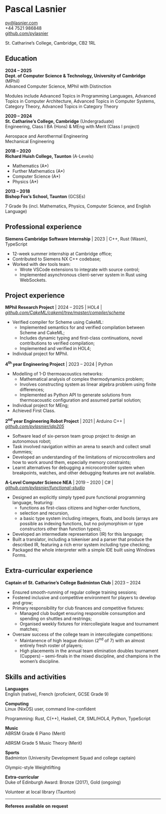 # Pascal Lasnier

py@lasnier.com  
+44 7521 986848  
[github.com/pylasnier](https://github.com/pylasnier)

St. Catharine’s College, Cambridge, CB2 1RL

## Education

**2024 – 2025**  
**Dept. of Computer Science & Technology, University of Cambridge**
(MPhil)  
Advanced Computer Science, MPhil with Distinction

Modules include Advanced Topics in Programming Languages, Advanced
Topics in Computer Architecture, Advanced Topics in Computer Systems,
Category Theory, Advanced Topics in Category Theory

**2020 – 2024**  
**St. Catharine’s College, Cambridge** (Undergraduate)  
Engineering, Class I BA (Hons) & MEng with Merit (Class I project)

Aerospace and Aerothermal Engineering  
Mechanical Engineering

**2018 – 2020**  
**Richard Huish College, Taunton** (A-Levels)

- Mathematics (A\*)
- Further Mathematics (A\*)
- Computer Science (A\*)
- Physics (A\*)

**2013 – 2018**  
**Bishop Fox’s School, Taunton** (GCSEs)

7 Grade 9s (incl. Mathematics, Physics, Computer Science, and English
Language)

## Professional experience

**Siemens Cambridge Software Internship** \| 2023 \| C++, Rust (Wasm),
TypeScript

- 12-week summer internship at Cambridge office;
- Contributed to Siemens NX C++ codebase;
- Worked with dev tools team:
  - Wrote VSCode extensions to integrate with source control;
  - Implemented asynchronous client-server system in Rust using
    WebSockets.

## Project experience

**MPhil Research Project** \| 2024 – 2025 \| HOL4 \|
[*github.com/CakeML/cakeml/tree/master/compiler/scheme*](https://github.com/CakeML/cakeml/tree/master/compiler/scheme)

- Verified compiler for Scheme using CakeML:
  - Implemented semantics for and verified compilation between Scheme
    and CakeML;
  - Includes dynamic typing and first-class continuations, novel
    contributions to verified compilation;
  - Implemented and verified in HOL4;
- Individual project for MPhil.

**4<sup>th</sup> year Engineering Project** \| 2023 – 2024 \| Python

- Modelling of 1-D thermoacoustics networks:
  - Mathematical analysis of complex thermodynamics problem;
  - Involves constructing system as linear algebra problem using finite
    differences;
  - Implemented as Python API to generate solutions from thermoacoustic
    configuration and assumed partial solution;
- Individual project for MEng;
- Achieved First Class.

**2<sup>nd</sup> year Engineering Robot Project** \| 2021 \| Arduino C++
\| [*github.com/pylasnier/idp205*](https://github.com/pylasnier/idp205)

- Software lead of six-person team group project to design an autonomous
  robot;
- Task involved navigation within an arena to search and collect small
  dummies;
- Developed an understanding of the limitations of microcontrollers and
  how to work around them, especially memory constraints;
- Learnt alternatives for debugging a microcontroller system when
  breakpoints, watches, and other debugging features are not available.

**A-Level Computer Science NEA** \| 2019 – 2020 \| C# \|
[*github.com/pylasnier/functional-studio*](https://github.com/pylasnier/functional-studio)

- Designed an explicitly simply typed pure functional programming
  language, featuring:
  - functions as first-class citizens and higher-order functions,
  - selection and recursion,
  - a basic type system including integers, floats, and bools (arrays
    are possible as indexing functions, but no polymorphism or type
    constructors other than function types);
- Developed an intermediate representation (IR) for this language;
- Built a translator, including a tokeniser and a parser that produce
  the described IR, featuring a rich error system including type
  checking;
- Packaged the whole interpreter with a simple IDE built using Windows
  Forms.

## Extra-curricular experience

**Captain of St. Catharine’s College Badminton Club** \| 2023 – 2024

- Ensured smooth-running of regular college training sessions;
- Fostered inclusive and competitive environment for players to develop
  and grow;
- Primary responsibility for club finances and competitive fixtures:
  - Managed club budget ensuring responsible consumption and spending on
    shuttles and restrings;
  - Organised weekly fixtures for intercollegiate league and tournament
    matches;
- Oversaw success of the college team in intercollegiate competitions:
  - Maintanence of high league division (2<sup>nd</sup> of 7) with an
    almost entirely fresh roster of players;
  - High placements in the annual team elimination doubles tournament
    (Cuppers) – semi-finals in the mixed discipline, and champions in
    the women’s discipline.

## Skills and activities

**Languages**  
English (native), French (proficient, GCSE Grade 9)

**Computing**  
Linux (NixOS) user, command line-confident

Programming: Rust, C(++), Haskell, C#, SML/HOL4, Python, TypeScript

**Music**  
ABRSM Grade 6 Piano (Merit)

ABRSM Grade 5 Music Theory (Merit)

**Sports**  
Badminton (University Development Squad and college captain)

Olympic-style Weightlifting

**Extra-curricular**  
Duke of Edinburgh Award: Bronze (2017), Gold (ongoing)

Volunteer at local library (Taunton)

------------------------------------------------------------------------

<div class="foot">

**Referees** **available** **on** **request**

</div>
